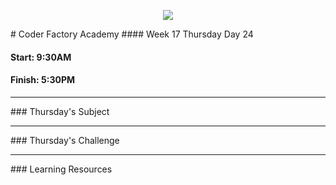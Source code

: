 <p align="center"><img src="https://github.com/coder-factory-academy/cf-guidline-css/blob/master/CFA.png"></p>
# Coder Factory Academy
#### Week 17 Thursday Day 24

#### Start: 9:30AM
#### Finish: 5:30PM
<hr>
### Thursday's Subject




<hr>
### Thursday's Challenge


<hr>
### Learning Resources

